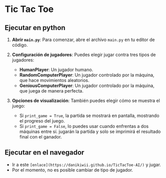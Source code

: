 # Tic Tac Toe

## Ejecutar en python
1. **Abrir `main.py`**: Para comenzar, abre el archivo `main.py` en tu editor de código.
   
2. **Configuración de jugadores**: Puedes elegir jugar contra tres tipos de jugadores:

   - **HumanPlayer**: Un jugador humano.
   - **RandomComputerPlayer**: Un jugador controlado por la máquina, que hace movimientos aleatorios.
   - **GeniousComputerPlayer**: Un jugador controlado por la máquina, que juega de manera perfecta.


3. **Opciones de visualización**: También puedes elegir cómo se muestra el juego:

   - Si `print_game = True`, la partida se mostrará en pantalla, mostrando el progreso del juego.
   - Si `print_game = False`, lo puedes usar cuando enfrentas a dos máquinas entre sí. jugarán la partida y solo se imprimirá el resultado final con el ganador.


## Ejecutar en el navegador
   - Ir a este `[enlace](https://danikiwii.github.io/TicTacToe-AI/)` y jugar.
   - Por el momento, no es posible cambiar de tipo de jugador.

